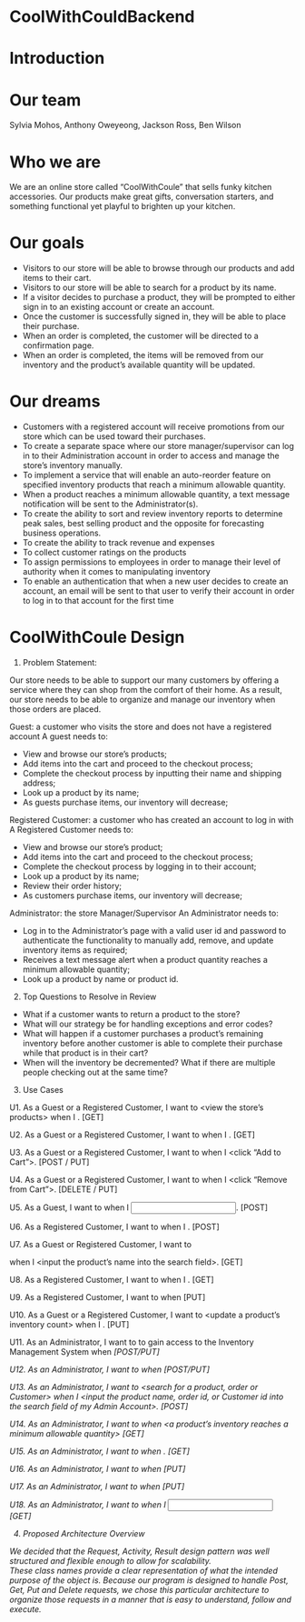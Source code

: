 # CoolWithCouldBackend

# Introduction

# Our team 
Sylvia Mohos, Anthony Oweyeong, Jackson Ross, Ben Wilson

# Who we are
We are an online store called “CoolWithCoule” that sells funky kitchen accessories.  Our products make great gifts, conversation starters, and something functional yet playful to brighten up your kitchen.  
 
# Our goals
* Visitors to our store will be able to browse through our products and add items to their cart.  
* Visitors to our store will be able to search for a product by its name.
* If a visitor decides to purchase a product, they will be prompted to either sign in to an existing account or create an account.  
* Once the customer is successfully signed in, they will be able to place their purchase.  
* When an order is completed, the customer will be directed to a confirmation page.
* When an order is completed, the items will be removed from our inventory and the product’s available quantity will be updated.


# Our dreams
* Customers with a registered account will receive promotions from our store which can be used toward their purchases.
* To create a separate space where our store manager/supervisor can log in to their Administration account in order to access and manage the store’s inventory manually.  
* To implement a service that will enable an auto-reorder feature on specified inventory products that reach a minimum allowable quantity.  
* When a product reaches a minimum allowable quantity, a text message notification will be sent to the Administrator(s).
* To create the ability to sort and review inventory reports to determine peak sales, best selling product and the opposite for forecasting business operations.
* To create the ability to track revenue and expenses
* To collect customer ratings on the products
* To assign permissions to employees in order to manage their level of authority when it comes to manipulating inventory
* To enable an authentication that when a new user decides to create an account, an email will be sent to that user to verify their account in order to log in to that account for the first time

# CoolWithCoule Design
1. Problem Statement:

Our store needs to be able to support our many customers by offering a service where they can shop from the comfort of their home. As a result, our store needs to be able to organize and manage our inventory when those orders are placed.

Guest: a customer who visits the store and does not have a registered account
	A guest needs to:
* View and browse our store’s products;
* Add items into the cart and proceed to the checkout process;
* Complete the checkout process by inputting their name and shipping address;
* Look up a product by its name;
* As guests purchase items, our inventory will decrease;

Registered Customer: a customer who has created an account to log in with
	A Registered Customer needs to:
* View and browse our store’s product;
* Add items into the cart and proceed to the checkout process;
* Complete the checkout process by logging in to their account;
* Look up a product by its name;
* Review their order history;
* As customers purchase items, our inventory will decrease;

Administrator: the store Manager/Supervisor
  An Administrator needs to:
* Log in to the Administrator’s page with a valid user id and password to authenticate the functionality to manually add, remove, and update inventory items as required;
* Receives a text message alert when a product quantity reaches a minimum allowable quantity;
* Look up a product by name or product id.


2. Top Questions to Resolve in Review

* What if a customer wants to return a product to the store?
* What will our strategy be for handling exceptions and error codes?
* What will happen if a customer purchases a product’s remaining inventory before another customer is able to complete their purchase while that product is in their cart?
* When will the inventory be decremented? What if there are multiple people checking out at the same time?



3. Use Cases

U1. As a Guest or a Registered Customer, I want to <view the store’s products> when I <visit the webpage>. [GET]

U2. As a Guest or a Registered Customer, I want to <view the items in my cart> when I <click on the Cart icon>. [GET]

U3. As a Guest or a Registered Customer, I want to <add an item to my cart> when I <click “Add to Cart”>. [POST / PUT]

U4. As a Guest or a Registered Customer, I want to <remove an item from my cart> when I <click “Remove from Cart”>. [DELETE / PUT]

U5. As a Guest, I want to <checkout> when I <input my name and shipping address>. [POST]

U6. As a Registered Customer, I want to <checkout> when I <log in to my account>. [POST]

U7. As a Guest or Registered Customer,  I want to <search for a product by name> when I <input the product’s name into the search field>. [GET]

U8. As a Registered Customer, I want to <view my order history> when I <am logged in to my account>. [GET]

U9. As a Registered Customer, I want to <update my profile> when <log in to my account> [PUT]

U10. As a Guest or a Registered Customer, I want to <update a product’s inventory count> when I <purchase or return a product>. [PUT]

U11. As an Administrator, I want to <create an Administrator account for another Administrator> to gain access to the Inventory Management System when <I navigate to the website> [POST/PUT]

U12. As an Administrator, I want to <log in to my Inventory Management System account with my user ID and password> when <I navigate to the website> [POST/PUT]

U13. As an Administrator, I want to <search for a product, order or Customer> when I <input the product name, order id, or Customer id into the search field of my Admin Account>. [POST]

U14. As an Administrator, I want to <receive a notification> when <a product’s inventory reaches a minimum allowable quantity> [GET]

U15. As an Administrator, I want to <view a current list of my inventory> when <I successfully log in to my account>. [GET]

U16. As an Administrator, I want to <auto-reorder product> when <it gets to a minimum allowable quantity> [PUT]

U17. As an Administrator, I want to <add and remove product> when <I purchase more inventory or when I sell inventory> [PUT]

U18. As an Administrator, I want to <retrieve a report that will show me the sales of a particular product> when I <input the string of that specific product> [GET]


  
 4. Proposed Architecture Overview


We decided that the Request, Activity, Result design pattern was well structured and flexible enough to allow for scalability.  
  These class names provide a clear representation of what the intended purpose of the object is. 
  Because our program is designed to handle Post, Get, Put and Delete requests, we chose this particular architecture to 
  organize those requests in a manner that is easy to understand, follow and execute.  

